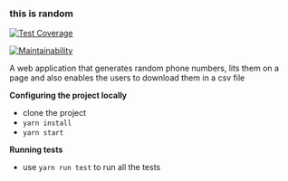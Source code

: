 ### this is random

[![Test Coverage](https://api.codeclimate.com/v1/badges/de00ed0332c3d844b4d6/test_coverage)](https://codeclimate.com/github/loicemeyo/this_is_random/test_coverage)

[![Maintainability](https://api.codeclimate.com/v1/badges/de00ed0332c3d844b4d6/maintainability)](https://codeclimate.com/github/loicemeyo/this_is_random/maintainability)

A web application that generates random phone numbers, lits them on a page and
also enables the users to download them in a csv file

 **Configuring the project locally**
 * clone the project
 * `yarn install`
 * `yarn start`

 **Running tests**
 * use `yarn run test` to run all the tests
